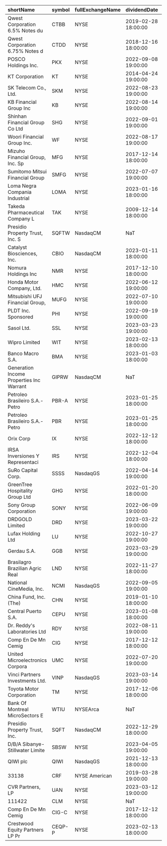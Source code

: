 | shortName                                | symbol   | fullExchangeName   | dividendDate        |   trailingAnnualDividendRate |   trailingAnnualDividendYield |
|:-----------------------------------------|:---------|:-------------------|:--------------------|-----------------------------:|------------------------------:|
| Qwest Corporation 6.5% Notes du          | CTBB     | NYSE               | 2019-02-28 18:00:00 |                        1e+09 |                   6.28931e+07 |
| Qwest Corporation 6.75% Notes d          | CTDD     | NYSE               | 2018-12-16 18:00:00 |                        1e+09 |                   6.03865e+07 |
| POSCO Holdings Inc.                      | PKX      | NYSE               | 2022-09-08 19:00:00 |                    12000     |                 200.77        |
| KT Corporation                           | KT       | NYSE               | 2014-04-24 19:00:00 |                     1960     |                 171.93        |
| SK Telecom Co., Ltd.                     | SKM      | NYSE               | 2022-08-23 19:00:00 |                     3320     |                 165.256       |
| KB Financial Group Inc                   | KB       | NYSE               | 2022-08-14 19:00:00 |                     2950     |                  81.4692      |
| Shinhan Financial Group Co Ltd           | SHG      | NYSE               | 2022-09-01 19:00:00 |                     2065     |                  78.4276      |
| Woori Financial Group Inc.               | WF       | NYSE               | 2022-08-17 19:00:00 |                     1130     |                  45.4911      |
| Mizuho Financial Group, Inc. Sp          | MFG      | NYSE               | 2017-12-14 18:00:00 |                       82.5   |                  30.2198      |
| Sumitomo Mitsui Financial Group          | SMFG     | NYSE               | 2022-07-07 19:00:00 |                      220     |                  28.6086      |
| Loma Negra Compania Industrial           | LOMA     | NYSE               | 2023-01-16 18:00:00 |                      117.956 |                  18.873       |
| Takeda Pharmaceutical Company L          | TAK      | NYSE               | 2009-12-14 18:00:00 |                      180     |                  11.194       |
| Presidio Property Trust, Inc. S          | SQFTW    | NasdaqCM           | NaT                 |                        0.406 |                   7.04115     |
| Catalyst Biosciences, Inc.               | CBIO     | NasdaqCM           | 2023-01-11 18:00:00 |                        1.43  |                   6.62651     |
| Nomura Holdings Inc                      | NMR      | NYSE               | 2017-12-10 18:00:00 |                       19     |                   5.16304     |
| Honda Motor Company, Ltd.                | HMC      | NYSE               | 2022-06-12 19:00:00 |                      125     |                   5.0221      |
| Mitsubishi UFJ Financial Group,          | MUFG     | NYSE               | 2022-07-10 19:00:00 |                       30.5   |                   4.96743     |
| PLDT Inc. Sponsored                      | PHI      | NYSE               | 2022-09-19 19:00:00 |                       89     |                   3.82796     |
| Sasol Ltd.                               | SSL      | NYSE               | 2023-03-23 19:00:00 |                       21.7   |                   1.77288     |
| Wipro Limited                            | WIT      | NYSE               | 2023-02-13 18:00:00 |                        6     |                   1.32159     |
| Banco Macro S.A.                         | BMA      | NYSE               | 2023-01-03 18:00:00 |                       22.18  |                   1.31945     |
| Generation Income Properties Inc Warrant | GIPRW    | NasdaqCM           | NaT                 |                        0.65  |                   1.28054     |
| Petroleo Brasileiro S.A.- Petro          | PBR-A    | NYSE               | 2023-01-25 18:00:00 |                       11.156 |                   1.26485     |
| Petroleo Brasileiro S.A.- Petro          | PBR      | NYSE               | 2023-01-25 18:00:00 |                       11.156 |                   1.11784     |
| Orix Corp                                | IX       | NYSE               | 2022-12-12 18:00:00 |                       89.4   |                   1.09599     |
| IRSA Inversiones Y Representaci          | IRS      | NYSE               | 2022-12-04 18:00:00 |                        5.414 |                   1.03518     |
| SuRo Capital Corp.                       | SSSS     | NasdaqGS           | 2022-04-14 19:00:00 |                        2.86  |                   0.950166    |
| GreenTree Hospitality Group Ltd          | GHG      | NYSE               | 2022-01-20 18:00:00 |                        3.494 |                   0.848058    |
| Sony Group Corporation                   | SONY     | NYSE               | 2022-06-09 19:00:00 |                       70     |                   0.835921    |
| DRDGOLD Limited                          | DRD      | NYSE               | 2023-03-22 19:00:00 |                        6     |                   0.811908    |
| Lufax Holding Ltd                        | LU       | NYSE               | 2022-10-27 19:00:00 |                        1.517 |                   0.806915    |
| Gerdau S.A.                              | GGB      | NYSE               | 2023-03-29 19:00:00 |                        3.63  |                   0.75625     |
| Brasilagro Brazilian Agric Real          | LND      | NYSE               | 2022-11-27 18:00:00 |                        3.239 |                   0.679036    |
| National CineMedia, Inc.                 | NCMI     | NasdaqGS           | 2022-09-05 19:00:00 |                        0.11  |                   0.647059    |
| China Fund, Inc. (The)                   | CHN      | NYSE               | 2019-01-10 18:00:00 |                        7.267 |                   0.594195    |
| Central Puerto S.A.                      | CEPU     | NYSE               | 2023-01-08 18:00:00 |                        2.88  |                   0.586558    |
| Dr. Reddy's Laboratories Ltd             | RDY      | NYSE               | 2022-08-11 19:00:00 |                       30     |                   0.562008    |
| Comp En De Mn Cemig                      | CIG      | NYSE               | 2017-12-12 18:00:00 |                        0.892 |                   0.437255    |
| United Microelectronics Corpora          | UMC      | NYSE               | 2022-07-20 19:00:00 |                        3.6   |                   0.432692    |
| Vinci Partners Investments Ltd.          | VINP     | NasdaqGS           | 2023-03-14 19:00:00 |                        3.753 |                   0.428914    |
| Toyota Motor Corporation                 | TM       | NYSE               | 2017-12-06 18:00:00 |                       53     |                   0.396766    |
| Bank Of Montreal MicroSectors E          | WTIU     | NYSEArca           | NaT                 |                        5.44  |                   0.374705    |
| Presidio Property Trust, Inc.            | SQFT     | NasdaqCM           | 2022-12-29 18:00:00 |                        0.335 |                   0.320574    |
| D/B/A Sibanye-Stillwater Limite          | SBSW     | NYSE               | 2023-04-05 19:00:00 |                        2.6   |                   0.316302    |
| QIWI plc                                 | QIWI     | NasdaqGS           | 2021-12-13 18:00:00 |                        1.724 |                   0.304056    |
| 33138                                    | CRF      | NYSE American      | 2019-03-28 19:00:00 |                        2.081 |                   0.297711    |
| CVR Partners, LP                         | UAN      | NYSE               | 2023-03-12 19:00:00 |                       24.58  |                   0.296323    |
| 111422                                   | CLM      | NYSE               | NaT                 |                        2.17  |                   0.294038    |
| Comp En De Mn Cemig                      | CIG-C    | NYSE               | 2017-12-12 18:00:00 |                        0.892 |                   0.293421    |
| Crestwood Equity Partners LP Pr          | CEQP-P   | NYSE               | 2023-02-13 18:00:00 |                        2.62  |                   0.292737    |